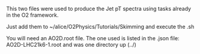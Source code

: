 This two files were used to produce the Jet pT spectra using tasks already in the O2 framework.

Just add them to ~/alice/O2Physics/Tutorials/Skimming and execute the .sh

You will need an AO2D.root file.
The one used is listed in the .json file: AO2D-LHC21k6-1.root and was one directory up (../)
